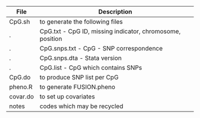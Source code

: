 File | Description
-------|------------
CpG.sh | to generate the following files
   .   | CpG.txt - CpG ID, missing indicator, chromosome, position
   .   | CpG.snps.txt - CpG - SNP correspondence
   .   | CpG.snps.dta - Stata version
   .   | CpG.list - CpG which contains SNPs
CpG.do | to produce SNP list per CpG
pheno.R | to generate FUSION.pheno
covar.do | to set up covariates
notes | codes which may be recycled

